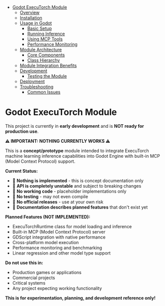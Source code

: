 <!-- START doctoc generated TOC please keep comment here to allow auto update -->
<!-- DON'T EDIT THIS SECTION, INSTEAD RE-RUN doctoc TO UPDATE -->

- [Godot ExecuTorch Module](#godot-executorch-module)
  - [Overview](#overview)
  - [Installation](#installation)
  - [Usage in Godot](#usage-in-godot)
    - [Basic Setup](#basic-setup)
    - [Running Inference](#running-inference)
    - [Using MCP Tools](#using-mcp-tools)
    - [Performance Monitoring](#performance-monitoring)
  - [Module Architecture](#module-architecture)
    - [Core Components](#core-components)
    - [Class Hierarchy](#class-hierarchy)
  - [Module Integration Benefits](#module-integration-benefits)
  - [Development](#development)
    - [Testing the Module](#testing-the-module)
  - [Deployment](#deployment)
  - [Troubleshooting](#troubleshooting)
    - [Common Issues](#common-issues)

<!-- END doctoc generated TOC please keep comment here to allow auto update -->

# Godot ExecuTorch Module

This project is currently in **early development** and is **NOT ready for
production use**.

**⚠️ IMPORTANT: NOTHING CURRENTLY WORKS ⚠️**

This is a **concept/prototype** module intended to integrate ExecuTorch machine learning
inference capabilities into Godot Engine with built-in MCP (Model Context Protocol) support.

**Current Status:**

- 🔴 **Nothing is implemented** - this is concept documentation only
- 🔴 **API is completely unstable** and subject to breaking changes
- 🔴 **No working code** - placeholder implementations only
- 🔴 **No testing** - may not even compile
- 🔴 **No official releases** - use at your own risk
- 🔴 **Documentation describes planned features** that don't exist yet

**Planned Features (NOT IMPLEMENTED):**
- ExecuTorchRuntime class for model loading and inference
- Built-in MCP (Model Context Protocol) server
- GDScript integration with native performance
- Cross-platform model execution
- Performance monitoring and benchmarking
- Linear regression and other model type support

**Do not use this in:**

- Production games or applications
- Commercial projects
- Critical systems
- Any project expecting working functionality

**This is for experimentation, planning, and development reference only!**
